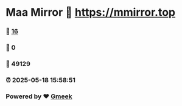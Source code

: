 # Maa Mirror :link: https://mmirror.top 
### :page_facing_up: [16](https://mmirror.top/tag.html) 
### :speech_balloon: 0 
### :hibiscus: 49129 
### :alarm_clock: 2025-05-18 15:58:51 
### Powered by :heart: [Gmeek](https://github.com/Meekdai/Gmeek)
